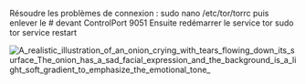 Résoudre les problèmes de connexion :
sudo nano /etc/tor/torrc puis enlever le # devant ControlPort 9051
Ensuite redémarrer le service tor sudo tor service restart

![A_realistic_illustration_of_an_onion_crying_with_tears_flowing_down_its_surface_The_onion_has_a_sad_facial_expression_and_the_background_is_a_light_soft_gradient_to_emphasize_the_emotional_tone_](https://github.com/user-attachments/assets/42ad4031-b62f-423b-b6ec-a01c91a4b484)
